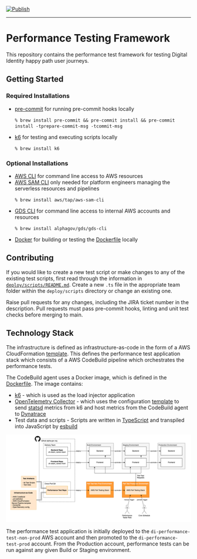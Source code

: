 [![Publish](https://github.com/govuk-one-login/performance-testing/actions/workflows/publish.yaml/badge.svg?branch=main)](https://github.com/govuk-one-login/performance-testing/actions/workflows/publish.yaml)

---

# Performance Testing Framework

This repository contains the performance test framework for testing Digital Identity happy path user journeys.

## Getting Started

### Required Installations

- [pre-commit](https://pre-commit.com/) for running pre-commit hooks locally
  ```console
  % brew install pre-commit && pre-commit install && pre-commit install -tprepare-commit-msg -tcommit-msg
  ```
- [k6](https://k6.io/docs/get-started/installation/) for testing and executing scripts locally
  ```console
  % brew install k6
  ```

### Optional Installations

- [AWS CLI](https://docs.aws.amazon.com/cli/latest/userguide/getting-started-install.html) for command line access to AWS resources
- [AWS SAM CLI](https://docs.aws.amazon.com/serverless-application-model/latest/developerguide/install-sam-cli.html) only needed for platform engineers managing the serverless resources and pipelines
  ```console
  % brew install aws/tap/aws-sam-cli
  ```
- [GDS CLI](https://github.com/alphagov/gds-cli) for command line access to internal AWS accounts and resources
  ```console
  % brew install alphagov/gds/gds-cli
  ```
- [Docker](https://docker.com) for building or testing the [Dockerfile](deploy/Dockerfile) locally

## Contributing

If you would like to create a new test script or make changes to any of the existing test scripts, first read through the information in [`deploy/scripts/README.md`](deploy/scripts/README.md). Create a new `.ts` file in the appropriate team folder within the `deploy/scripts` directory or change an existing one.

Raise pull requests for any changes, including the JIRA ticket number in the description. Pull requests must pass pre-commit hooks, linting and unit test checks before merging to main.

## Technology Stack

The infrastructure is defined as infrastructure-as-code in the form of a AWS CloudFormation [template](deploy/template.yaml). This defines the performance test application stack which consists of a AWS CodeBuild pipeline which orchestrates the performance tests.

The CodeBuild agent uses a Docker image, which is defined in the [Dockerfile](deploy/Dockerfile). The image contains:
- [k6](https://k6.io) - which is used as the load injector application
- [OpenTelemetry Collector](https://github.com/open-telemetry/opentelemetry-collector-contrib) - which uses the configuration [template](deploy/otel-config-template.yaml) to send [statsd](https://k6.io/docs/results-output/real-time/statsd/) metrics from k6 and host metrics from the CodeBuild agent to [Dynatrace](https://www.dynatrace.com/)
- Test data and scripts - Scripts are written in [TypeScript](https://www.typescriptlang.org/) and transpiled into JavaScript by [esbuild](https://esbuild.github.io/)

![Infrastructure Diagram](docs/infrastructure-diagram.png)

The performance test application is initially deployed to the `di-performance-test-non-prod` AWS account and then promoted to the `di-performance-test-prod` account. From the Production account, performance tests can be run against any given Build or Staging environment.